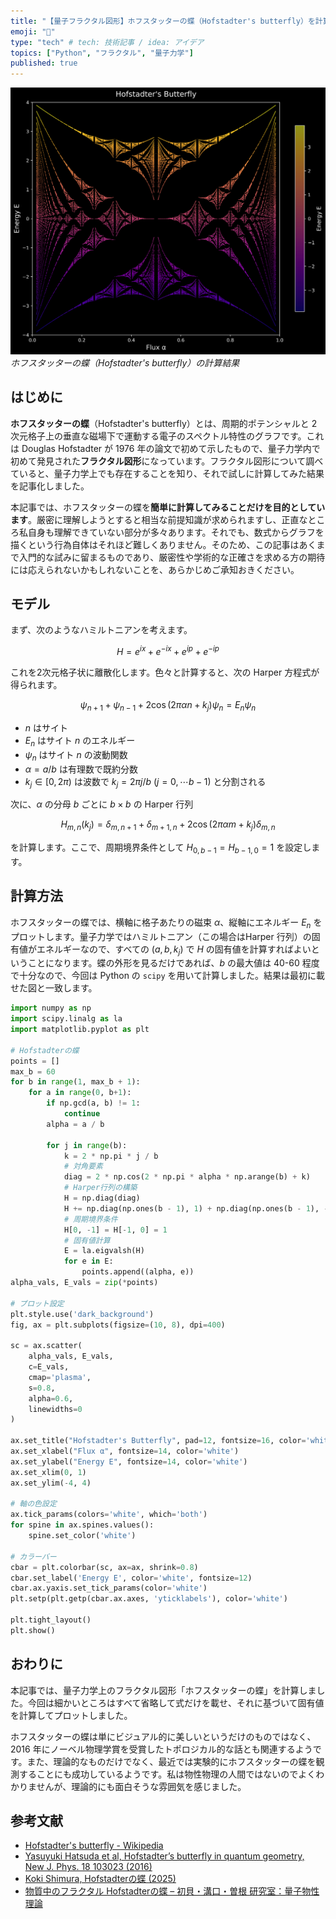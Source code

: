 ```yaml
---
title: "【量子フラクタル図形】ホフスタッターの蝶（Hofstadter's butterfly）を計算してみた【Python】"
emoji: "🦋"
type: "tech" # tech: 技術記事 / idea: アイデア
topics: ["Python", "フラクタル", "量子力学"]
published: true
---
```


![](/images/hofstadters-butterfly/hofstadter.png)
*ホフスタッターの蝶（Hofstadter's butterfly）の計算結果*

## はじめに

**ホフスタッターの蝶**（Hofstadter's butterfly）とは、周期的ポテンシャルと 2 次元格子上の垂直な磁場下で運動する電子のスペクトル特性のグラフです。これは Douglas Hofstadter が 1976 年の論文で初めて示したもので、量子力学内で初めて発見された**フラクタル図形**になっています。フラクタル図形について調べていると、量子力学上でも存在することを知り、それで試しに計算してみた結果を記事化しました。

本記事では、ホフスタッターの蝶を**簡単に計算してみることだけを目的としています**。厳密に理解しようとすると相当な前提知識が求められますし、正直なところ私自身も理解できていない部分が多々あります。それでも、数式からグラフを描くという行為自体はそれほど難しくありません。そのため、この記事はあくまで入門的な試みに留まるものであり、厳密性や学術的な正確さを求める方の期待には応えられないかもしれないことを、あらかじめご承知おきください。

## モデル

まず、次のようなハミルトニアンを考えます。

$$
H = e^{ix} + e^{-ix} + e^{ip} + e^{-ip}
$$

これを2次元格子状に離散化します。色々と計算すると、次の Harper 方程式が得られます。

$$
\psi_{n+1} + \psi_{n-1} + 2 \cos (2 \pi \alpha n + k_j) \psi_n = E_n \psi_n
$$

- $n$ はサイト
- $E_n$ はサイト $n$ のエネルギー
- $\psi_n$ はサイト $n$ の波動関数
- $\alpha = a/b$ は有理数で既約分数
- $k_j \in [0, 2\pi)$ は波数で $k_j = 2 \pi j / b$ ($j = 0, \cdots b-1$) と分割される

次に、$\alpha$ の分母 $b$ ごとに $b \times b$ の Harper 行列

$$
H_{m,n}(k_j) = \delta_{m,n+1} + \delta_{m+1,n} + 2 \cos (2 \pi \alpha m + k_j) \delta_{m,n}
$$

を計算します。ここで、周期境界条件として $H_{0,b-1} = H_{b-1,0} = 1$ を設定します。

## 計算方法

ホフスタッターの蝶では、横軸に格子あたりの磁束 $\alpha$、縦軸にエネルギー $E_n$ をプロットします。量子力学ではハミルトニアン（この場合はHarper 行列）の固有値がエネルギーなので、すべての $(a, b, k_j)$ で $H$ の固有値を計算すればよいということになります。蝶の外形を見るだけであれば、$b$ の最大値は  40-60 程度で十分なので、今回は Python の `scipy` を用いて計算しました。結果は最初に載せた図と一致します。

```python
import numpy as np
import scipy.linalg as la
import matplotlib.pyplot as plt

# Hofstadterの蝶
points = []
max_b = 60
for b in range(1, max_b + 1):
    for a in range(0, b+1):
        if np.gcd(a, b) != 1:
            continue
        alpha = a / b

        for j in range(b):
            k = 2 * np.pi * j / b
            # 対角要素
            diag = 2 * np.cos(2 * np.pi * alpha * np.arange(b) + k)
            # Harper行列の構築
            H = np.diag(diag)
            H += np.diag(np.ones(b - 1), 1) + np.diag(np.ones(b - 1), -1)
            # 周期境界条件
            H[0, -1] = H[-1, 0] = 1
            # 固有値計算
            E = la.eigvalsh(H)
            for e in E:
                points.append((alpha, e))
alpha_vals, E_vals = zip(*points)

# プロット設定
plt.style.use('dark_background')
fig, ax = plt.subplots(figsize=(10, 8), dpi=400)

sc = ax.scatter(
    alpha_vals, E_vals,
    c=E_vals,
    cmap='plasma',
    s=0.8,
    alpha=0.6,
    linewidths=0
)

ax.set_title("Hofstadter's Butterfly", pad=12, fontsize=16, color='white')
ax.set_xlabel("Flux α", fontsize=14, color='white')
ax.set_ylabel("Energy E", fontsize=14, color='white')
ax.set_xlim(0, 1)
ax.set_ylim(-4, 4)

# 軸の色設定
ax.tick_params(colors='white', which='both')
for spine in ax.spines.values():
    spine.set_color('white')

# カラーバー
cbar = plt.colorbar(sc, ax=ax, shrink=0.8)
cbar.set_label('Energy E', color='white', fontsize=12)
cbar.ax.yaxis.set_tick_params(color='white')
plt.setp(plt.getp(cbar.ax.axes, 'yticklabels'), color='white')

plt.tight_layout()
plt.show()

```

## おわりに

本記事では、量子力学上のフラクタル図形「ホフスタッターの蝶」を計算しました。今回は細かいところはすべて省略して式だけを載せ、それに基づいて固有値を計算してプロットしました。

ホフスタッターの蝶は単にビジュアル的に美しいというだけのものではなく、2016 年にノーベル物理学賞を受賞したトポロジカル的な話とも関連するようです。また、理論的なものだけでなく、最近では実験的にホフスタッターの蝶を観測することにも成功しているようです。私は物性物理の人間ではないのでよくわかりませんが、理論的にも面白そうな雰囲気を感じました。

## 参考文献

- [Hofstadter's butterfly - Wikipedia](https://en.wikipedia.org/wiki/Hofstadter's_butterfly)
- [Yasuyuki Hatsuda et al, Hofstadter’s butterfly in quantum geometry, New J. Phys. 18 103023 (2016)](https://iopscience.iop.org/article/10.1088/1367-2630/18/10/103023)
- [Koki Shimura, Hofstadterの蝶 (2025)](https://lectarica.github.io/notes/hofstadter.pdf)
- [物質中のフラクタル Hofstadterの蝶 – 初貝・溝口・曽根 研究室：量子物性理論](https://patricia.ph.tsukuba.ac.jp/2021/09/10/hofstadter/)
